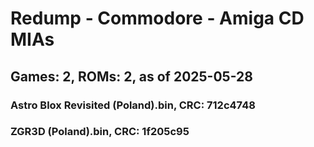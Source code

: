 # Redump - Commodore - Amiga CD MIAs
## Games: 2, ROMs: 2, as of 2025-05-28

### Astro Blox Revisited (Poland).bin, CRC: 712c4748
### ZGR3D (Poland).bin, CRC: 1f205c95
